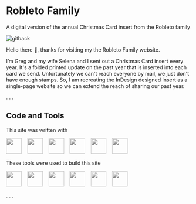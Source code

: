 # Robleto Family
A digital version of the annual Christmas Card insert from the Robleto family

![gitback](https://cdn.dribbble.com/userupload/4107704/file/original-315fe3e938301ea9447a72f3651e792d.png?compress=1&resize=1024x871)

Hello there 👋, thanks for visiting my the Robleto Family website.

I’m Greg and my wife Selena and I sent out a Christmas Card insert every year. It's a folded printed update on the past year that is inserted into each card we send.  Unfortunately we can't reach everyone by mail, we just don't have enough stamps. So, I am recreating the InDesign designed insert as a single-page website so we can extend the reach of sharing our past year. 


. . .


## Code and Tools

This site was written with

<img src="https://img.icons8.com/color/64/html-5.png" width="42px" style="filter: saturate(0);"/>&nbsp;&nbsp;&nbsp;
<img src="https://img.icons8.com/color/64/css3.png" width="42px" style="filter: saturate(0);"/>&nbsp;&nbsp;&nbsp;
<img src="https://img.icons8.com/color/64/sass.png" width="42px" style="filter: saturate(0);"/>&nbsp;&nbsp;&nbsp;
<img src="https://img.icons8.com/color/64/javascript.png" width="42px" style="filter: saturate(0);"/>&nbsp;&nbsp;&nbsp;
<img src="https://v1.screenshot.11ty.dev/https%3A%2F%2Feleventonia.decamp.dev/small/1:1/" width="42px" style="filter: saturate(0);"/>&nbsp;&nbsp;&nbsp;
<img src="https://img.icons8.com/external-tal-revivo-shadow-tal-revivo/512/external-netlify-a-cloud-computing-company-that-offers-hosting-and-serverless-backend-services-for-static-websites-logo-shadow-tal-revivo.png" width="42px" style="filter: saturate(0);"/>&nbsp;&nbsp;&nbsp;

These tools were used to build this site

<img src="https://img.icons8.com/color/344/mac-os--v1.png" width="42px" style="filter: saturate(0);"/>&nbsp;&nbsp;&nbsp;
<img src="https://img.icons8.com/color/64/figma.png" width="42px" style="filter: saturate(0);"/>&nbsp;&nbsp;&nbsp;
<img src="https://img.icons8.com/color/64/visual-studio-code-2019.png" width="42px" style="filter: saturate(0);"/>&nbsp;&nbsp;&nbsp;
<img src="https://img.icons8.com/color/64/adobe-indesign.png" width="42px" style="filter: saturate(0);"/>&nbsp;&nbsp;&nbsp;
<img src="https://img.icons8.com/color/64/adobe-photoshop.png" width="42px" style="filter: saturate(0);"/>&nbsp;&nbsp;&nbsp;
<img src="https://img.icons8.com/color/64/adobe-illustrator.png" width="42px" style="filter: saturate(0);"/>&nbsp;&nbsp;&nbsp;

. . .
